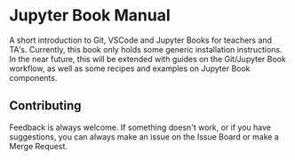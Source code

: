 # Jupyter Book Manual

A short introduction to Git, VSCode and Jupyter Books for teachers and TA's. Currently, this book only holds some generic installation instructions. In the near future, this will be extended with guides on the Git/Jupyter Book workflow, as well as some recipes and examples on Jupyter Book components. 

## Contributing

Feedback is always welcome. If something doesn't work, or if you have suggestions, you can always make an issue on the Issue Board or make a Merge Request. 
